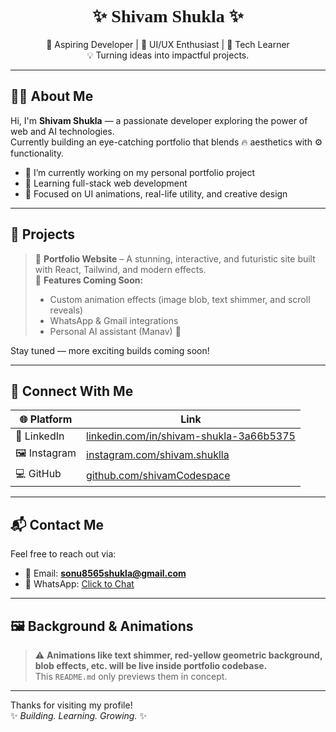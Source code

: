 <h1 align="center" style="font-family: 'Great Vibes', cursive;">
  ✨ Shivam Shukla ✨
</h1>

<p align="center">
  🚀 Aspiring Developer | 🎨 UI/UX Enthusiast | 🧠 Tech Learner <br/>
  💡 Turning ideas into impactful projects.
</p>

---

## 🧑‍💻 About Me

Hi, I'm **Shivam Shukla** — a passionate developer exploring the power of web and AI technologies.  
Currently building an eye-catching portfolio that blends 🔥 aesthetics with ⚙️ functionality.

- 🔭 I’m currently working on my personal portfolio project  
- 🌱 Learning full-stack web development  
- 🧩 Focused on UI animations, real-life utility, and creative design  

---

## 🚀 Projects

> 🎯 **Portfolio Website** – A stunning, interactive, and futuristic site built with React, Tailwind, and modern effects.  
> 📍 **Features Coming Soon:**  
> - Custom animation effects (image blob, text shimmer, and scroll reveals)  
> - WhatsApp & Gmail integrations  
> - Personal AI assistant (Manav) 🤖

Stay tuned — more exciting builds coming soon!

---

## 🔗 Connect With Me

| 🌐 Platform | Link |
|------------|------|
| 💼 LinkedIn | [linkedin.com/in/shivam-shukla-3a66b5375](https://www.linkedin.com/in/shivam-shukla-3a66b5375/) |
| 🖼️ Instagram | [instagram.com/shivam.shuklla](https://www.instagram.com/shivam.shuklla/) |
| 💻 GitHub | [github.com/shivamCodespace](https://github.com/shivamCodespace) |

---

## 📬 Contact Me

Feel free to reach out via:

- 📧 Email: **sonu8565shukla@gmail.com**
- 📱 WhatsApp: [Click to Chat](https://wa.me/919369977174)

---

## 🖼️ Background & Animations

> ⚠️ **Animations like text shimmer, red-yellow geometric background, blob effects, etc. will be live inside portfolio codebase.**  
This `README.md` only previews them in concept.

---

Thanks for visiting my profile!  
✨ _Building. Learning. Growing._ ✨
